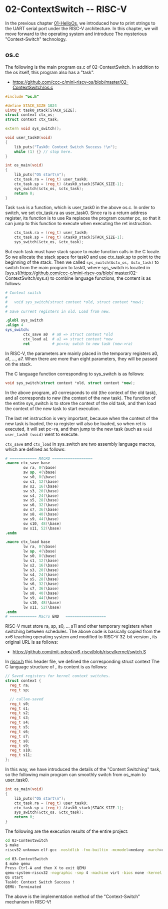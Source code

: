 # 02-ContextSwitch -- RISC-V 


In the previous chapter [01-HelloOs](01-HelloOs.md), we introduced how to print strings to the UART serial port under the RISC-V architecture. In this chapter, we will move forward to the operating system and introduce The mysterious "Context-Switch" technology.

## os.c

The following is the main program os.c of 02-ContextSwitch. In addition to the os itself, this program also has a "task".
* https://github.com/ccc-c/mini-riscv-os/blob/master/02-ContextSwitch/os.c

```cpp
#include "os.h"

#define STACK_SIZE 1024
uint8_t task0_stack[STACK_SIZE];
struct context ctx_os;
struct context ctx_task;

extern void sys_switch();

void user_task0(void)
{
	lib_puts("Task0: Context Switch Success !\n");
	while (1) {} // stop here.
}

int os_main(void)
{
	lib_puts("OS start\n");
	ctx_task.ra = (reg_t) user_task0;
	ctx_task.sp = (reg_t) &task0_stack[STACK_SIZE-1];
	sys_switch(&ctx_os, &ctx_task);
	return 0;
}
```

Task `task` is a function, which is user_task0 in the above os.c. In order to switch, we set ctx_task.ra as user_task0. Since ra is a return address register, its function is to use Ra replaces the program counter pc, so that it can jump to this function to execute when executing the ret instruction.

```cpp
	ctx_task.ra = (reg_t) user_task0;
	ctx_task.sp = (reg_t) &task0_stack[STACK_SIZE-1];
	sys_switch(&ctx_os, &ctx_task);
```

But each task must have stack space to make function calls in the C locale. So we allocate the stack space for task0 and use ctx_task.sp to point to the beginning of the stack.
Then we called `sys_switch(&ctx_os, &ctx_task)` to switch from the main program to task0, where sys_switch is located in [sys.s](https://github.com/ccc-c/mini-riscv-os/blob/ master/02-ContextSwitch/sys.s) to combine language functions, the content is as follows:

```s
# Context switch
#
#   void sys_switch(struct context *old, struct context *new);
# 
# Save current registers in old. Load from new.

.globl sys_switch
.align 4
sys_switch:
        ctx_save a0  # a0 => struct context *old
        ctx_load a1  # a1 => struct context *new
        ret          # pc=ra; swtch to new task (new->ra)
```

In RISC-V, the parameters are mainly placed in the temporary registers a0, a1, ..., a7. When there are more than eight parameters, they will be passed on the stack.

The C language function corresponding to sys_switch is as follows:

```cpp
void sys_switch(struct context *old, struct context *new);
```

In the above program, a0 corresponds to old (the context of the old task), and a1 corresponds to new (the context of the new task). The function of the entire sys_switch is to store the context of the old task, and then load the context of the new task to start execution.

The last ret instruction is very important, because when the context of the new task is loaded, the ra register will also be loaded, so when ret is executed, it will set pc=ra, and then jump to the new task (such as `void user_task0 (void)` went to execute.

`ctx_save` and `ctx_load` in sys_switch are two assembly language macros, which are defined as follows:

```s
# ============ MACRO ==================
.macro ctx_save base
        sw ra, 0(\base)
        sw sp, 4(\base)
        sw s0, 8(\base)
        sw s1, 12(\base)
        sw s2, 16(\base)
        sw s3, 20(\base)
        sw s4, 24(\base)
        sw s5, 28(\base)
        sw s6, 32(\base)
        sw s7, 36(\base)
        sw s8, 40(\base)
        sw s9, 44(\base)
        sw s10, 48(\base)
        sw s11, 52(\base)
.endm

.macro ctx_load base
        lw ra, 0(\base)
        lw sp, 4(\base)
        lw s0, 8(\base)
        lw s1, 12(\base)
        lw s2, 16(\base)
        lw s3, 20(\base)
        lw s4, 24(\base)
        lw s5, 28(\base)
        lw s6, 32(\base)
        lw s7, 36(\base)
        lw s8, 40(\base)
        lw s9, 44(\base)
        lw s10, 48(\base)
        lw s11, 52(\base)
.endm
# ============ Macro END   ==================
```

RISC-V must store ra, sp, s0, ... s11 and other temporary registers when switching between schedules. The above code is basically copied from the xv6 teaching operating system and modified to RISC-V 32-bit version , its original URL is as follows:

* https://github.com/mit-pdos/xv6-riscv/blob/riscv/kernel/swtch.S

In [riscv.h](https://github.com/ccc-c/mini-riscv-os/blob/master/02-ContextSwitch/riscv.h) this header file, we defined the corresponding struct context The C language structure of , its content is as follows:

```cpp
// Saved registers for kernel context switches.
struct context {
  reg_t ra;
  reg_t sp;

  // callee-saved
  reg_t s0;
  reg_t s1;
  reg_t s2;
  reg_t s3;
  reg_t s4;
  reg_t s5;
  reg_t s6;
  reg_t s7;
  reg_t s8;
  reg_t s9;
  reg_t s10;
  reg_t s11;
};
```
In this way, we have introduced the details of the "Content Switching" task, so the following main program can smoothly switch from os_main to user_task0.

```cpp
int os_main(void)
{
	lib_puts("OS start\n");
	ctx_task.ra = (reg_t) user_task0;
	ctx_task.sp = (reg_t) &task0_stack[STACK_SIZE-1];
	sys_switch(&ctx_os, &ctx_task);
	return 0;
}
```

The following are the execution results of the entire project:

```sh
cd 03-ContextSwitch 
$ make 
riscv32-unknown-elf-gcc -nostdlib -fno-builtin -mcmodel=medany -march=rv32ima -mabi=ilp32 -T os.ld -o os.elf start.s sys.s lib.c os.c

cd 03-ContextSwitch 
$ make qemu
Press Ctrl-A and then X to exit QEMU
qemu-system-riscv32 -nographic -smp 4 -machine virt -bios none -kernel os.elf
OS start
Task0: Context Switch Success !
QEMU: Terminated
```

The above is the implementation method of the "Context-Switch" mechanism in RISC-V!
